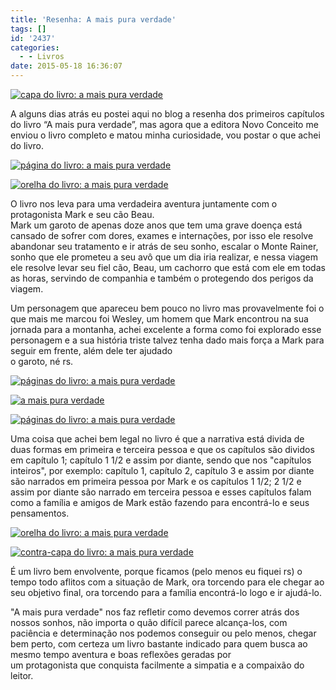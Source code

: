 ```yaml
---
title: 'Resenha: A mais pura verdade'
tags: []
id: '2437'
categories:
  - - Livros
date: 2015-05-18 16:36:07
---
```


[![capa do livro: a mais pura verdade](/wp-content/uploads/2015/05/DSC03638-1024x768.jpg)](/wp-content/uploads/2015/05/DSC03638.jpg)

A alguns dias atrás eu postei aqui no blog a resenha dos primeiros capítulos do livro “A mais pura verdade”, mas agora que a editora Novo Conceito me enviou o livro completo e matou minha curiosidade, vou postar o que achei do livro.

[![página do livro: a mais pura verdade](/wp-content/uploads/2015/05/DSC03641-1024x768.jpg)](/wp-content/uploads/2015/05/DSC03641.jpg)

[![orelha do livro: a mais pura verdade](/wp-content/uploads/2015/05/DSC03643-1024x768.jpg)](/wp-content/uploads/2015/05/DSC03643.jpg)

O livro nos leva para uma verdadeira aventura juntamente com o protagonista Mark e seu cão Beau.  
Mark um garoto de apenas doze anos que tem uma grave doença está cansado de sofrer com dores, exames e internações, por isso ele resolve abandonar seu tratamento e ir atrás de seu sonho, escalar o Monte Rainer, sonho que ele prometeu a seu avô que um dia iria realizar, e nessa viagem ele resolve levar seu fiel cão, Beau, um cachorro que está com ele em todas as horas, servindo de companhia e também o protegendo dos perigos da viagem.

Um personagem que apareceu bem pouco no livro mas provavelmente foi o que mais me marcou foi Wesley, um homem que Mark encontrou na sua jornada para a montanha, achei excelente a forma como foi explorado esse personagem e a sua história triste talvez tenha dado mais força a Mark para seguir em frente, além dele ter ajudado  
o garoto, né rs.

[![páginas do livro: a mais pura verdade](/wp-content/uploads/2015/05/DSC03646-1024x768.jpg)](/wp-content/uploads/2015/05/DSC03646.jpg)

[![a mais pura verdade ](/wp-content/uploads/2015/05/DSC03645-1024x768.jpg)](/wp-content/uploads/2015/05/DSC03645.jpg)

[![páginas do livro: a mais pura verdade](/wp-content/uploads/2015/05/DSC03642-1024x768.jpg)](/wp-content/uploads/2015/05/DSC03642.jpg)

Uma coisa que achei bem legal no livro é que a narrativa está divida de duas formas em primeira e terceira pessoa e que os capítulos são dividos em capítulo 1; capítulo 1 1/2 e assim por diante, sendo que nos "capítulos inteiros", por exemplo: capítulo 1, capítulo 2, capítulo 3 e assim por diante são narrados em primeira pessoa por Mark e os capítulos 1 1/2; 2 1/2 e assim por diante são narrado em terceira pessoa e esses capítulos falam como a família e amigos de Mark estão fazendo para encontrá-lo e seus pensamentos.

[![orelha do livro: a mais pura verdade](/wp-content/uploads/2015/05/DSC03644-1024x768.jpg)](/wp-content/uploads/2015/05/DSC03644.jpg)

[![contra-capa do livro: a mais pura verdade](/wp-content/uploads/2015/05/DSC03639-1024x768.jpg)](/wp-content/uploads/2015/05/DSC03639.jpg)

É um livro bem envolvente, porque ficamos (pelo menos eu fiquei rs) o tempo todo aflitos com a situação de Mark, ora torcendo para ele chegar ao seu objetivo final, ora torcendo para a família encontrá-lo logo e ir ajudá-lo.

"A mais pura verdade" nos faz refletir como devemos correr atrás dos nossos sonhos, não importa o quão difícil parece alcança-los, com paciência e determinação nos podemos conseguir ou pelo menos, chegar bem perto, com certeza um livro bastante indicado para quem busca ao mesmo tempo aventura e boas reflexões geradas por  
um protagonista que conquista facilmente a simpatia e a compaixão do leitor.
